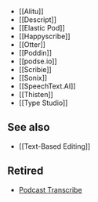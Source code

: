 * [[Alitu]]
* [[Descript]]
* [[Elastic Pod]]
* [[Happyscribe]]
* [[Otter]]
* [[Poddin]]
* [[podse.io]]
* [[Scribie]]
* [[Sonix]]
* [[SpeechText.AI]]
* [[Thisten]]
* [[Type Studio]]

## See also
* [[Text-Based Editing]]

## Retired
* [Podcast Transcribe](https://podcasttranscribe.com/)
